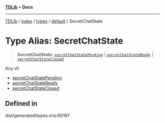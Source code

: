 [**TDLib**](../../../../../../README.md) • **Docs**

***

[TDLib](../../../../../../modules.md) / [index](../../../../../README.md) / [types](../../../README.md) / [default](../README.md) / SecretChatState

# Type Alias: SecretChatState

> **SecretChatState**: [`secretChatStatePending`](secretChatStatePending.md) \| [`secretChatStateReady`](secretChatStateReady.md) \| [`secretChatStateClosed`](secretChatStateClosed.md)

Any of:
- [secretChatStatePending](secretChatStatePending.md)
- [secretChatStateReady](secretChatStateReady.md)
- [secretChatStateClosed](secretChatStateClosed.md)

## Defined in

dist/generated/types.d.ts:60197
